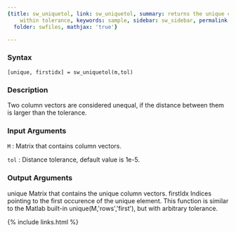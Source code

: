 ```yaml
---
{title: sw_uniquetol, link: sw_uniquetol, summary: returns the unique column vectors
    within tolerance, keywords: sample, sidebar: sw_sidebar, permalink: sw_uniquetol,
  folder: swfiles, mathjax: 'true'}

---
```


### Syntax

`[unique, firstidx] = sw_uniquetol(m,tol)`

### Description

Two column vectors are considered unequal, if the distance between them
is larger than the tolerance.
 

### Input Arguments

`M`
: Matrix that contains column vectors.

`tol`
: Distance tolerance, default value is 1e-5.

### Output Arguments

unique    Matrix that contains the unique column vectors.
firstIdx  Indices pointing to the first occurence of the unique element.
This function is similar to the Matlab built-in unique(M,'rows','first'),
but with arbitrary tolerance.

{% include links.html %}
